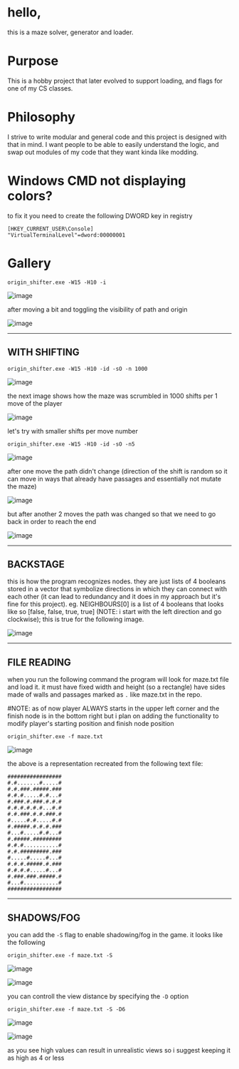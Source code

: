 # hello,

this is a maze solver, generator and loader.

# Purpose

This is a hobby project that later evolved to support loading, and flags for one of my CS classes.

# Philosophy

I strive to write modular and general code and this project is designed with that in mind. I want people to be able to easily understand the logic, and swap out modules of my code that they want kinda like modding.

# Windows CMD not displaying colors?

to fix it you need to create the following DWORD key in registry

```
[HKEY_CURRENT_USER\Console]
"VirtualTerminalLevel"=dword:00000001
```

# Gallery

```
origin_shifter.exe -W15 -H10 -i
```
![image](https://github.com/user-attachments/assets/0ec4d6bc-bc40-4921-ae83-35e744cb93ef)

after moving a bit and toggling the visibility of path and origin

![image](https://github.com/user-attachments/assets/3b38bf98-246d-4fd7-b1b7-9155c64f90df)

---
**WITH SHIFTING**
---

```
origin_shifter.exe -W15 -H10 -id -sO -n 1000
```
![image](https://github.com/user-attachments/assets/92427c5f-b075-44ce-9a82-c0a87aa6c54b)

the next image shows how the maze was scrumbled in 1000 shifts per 1 move of the player

![image](https://github.com/user-attachments/assets/9f16c08a-cc67-4aa0-a80a-0d2b0ddcdd69)


let's try with smaller shifts per move number

```
origin_shifter.exe -W15 -H10 -id -sO -n5
```

![image](https://github.com/user-attachments/assets/4edf4a3f-03cb-4d59-982e-595d23e5f7ba)

after one move the path didn't change (direction of the shift is random so it can move in ways that already have passages and essentially not mutate the maze)

![image](https://github.com/user-attachments/assets/537d7bb4-1170-4320-95a6-6d945de1f8ef)

but after another 2 moves the path was changed so that we need to go back in order to reach the end

![image](https://github.com/user-attachments/assets/0132a44d-3e36-455a-98e9-81250feb3add)

---
**BACKSTAGE**
---

this is how the program recognizes nodes. they are just lists of 4 booleans stored in a vector that symbolize directions in which they can connect with each other (it can lead to redundancy and it does in my approach but it's fine for this project). eg. NEIGHBOURS[0] is a list of 4 booleans that looks like so [false, false, true, true] (NOTE: i start with the left direction and go clockwise); this is true for the following image.

![image](https://github.com/user-attachments/assets/f653a700-05ba-4adc-9d6d-bc3756e05be6)

---
**FILE READING**
---

when you run the following command the program will look for maze.txt file and load it. it must have fixed width and height (so a rectangle) have sides made of walls and passages marked as `.` like maze.txt in the repo. 

#NOTE: as of now player ALWAYS starts in the upper left corner and the finish node is in the bottom right but i plan on adding the functionality to modify player's starting position and finish node position

```
origin_shifter.exe -f maze.txt
```

![image](https://github.com/user-attachments/assets/2c1b1a82-19b1-4aad-9b03-2478d83d63ca)

the above is a representation recreated from the following text file:

```
#################
#.#.......#.....#
#.#.###.#####.###
#.#.#.....#.#...#
#.###.#.###.#.#.#
#.#.#.#.#.#...#.#
#.#.###.#.#.###.#
#.....#.#.....#.#
#.#####.#.#.#.###
#...#.....#.#...#
#.#####.#########
#.#.#...........#
#.#.#########.###
#.....#.....#...#
#.#.#.#####.#.###
#.#.#.#.....#...#
#.###.###.#####.#
#...#...........#
#################
```

---
**SHADOWS/FOG**
---

you can add the `-S` flag to enable shadowing/fog in the game. it looks like the following

```
origin_shifter.exe -f maze.txt -S
```

![image](https://github.com/user-attachments/assets/9a57e102-3806-491f-9e05-505e6b025c5c)

![image](https://github.com/user-attachments/assets/63f79c65-3b56-4a1f-89bc-0d26d8c4b54b)

you can controll the view distance by specifying the `-D` option 

```
origin_shifter.exe -f maze.txt -S -D6
```

![image](https://github.com/user-attachments/assets/3b923cc7-1d49-4d17-8ba9-0770f8f69fb4)

![image](https://github.com/user-attachments/assets/675adf55-6fee-416c-a4f3-011becbd6c5c)

as you see high values can result in unrealistic views so i suggest keeping it as high as 4 or less

